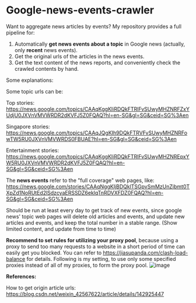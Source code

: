 # Google-news-events-crawler
Want to aggregate news articles by events? My repository provides a full pipeline for:
1. Automatically **get news events about a topic** in Google news (actually, only **recent** news events).
2. Get the original urls of the articles in the news events.
3. Get the text content of the news reports, and conveniently check the crawled contents by hand.


Some explanations:

Some topic urls can be:

  Top stories: https://news.google.com/topics/CAAqKggKIiRDQkFTRlFvSUwyMHZNRFZxYUdjU0JXVnVMVWRDR2dKVFJ5Z0FQAQ?hl=en-SG&gl=SG&ceid=SG%3Aen
  
  Singapore stories: https://news.google.com/topics/CAAqJQgKIh9DQkFTRVFvSUwyMHZNRFowTW5RU0JXVnVMVWRDS0FBUAE?hl=en-SG&gl=SG&ceid=SG%3Aen
  
  Entertainment stories: https://news.google.com/topics/CAAqKggKIiRDQkFTRlFvSUwyMHZNREpxYW5RU0JXVnVMVWRDR2dKVFJ5Z0FQAQ?hl=en-SG&gl=SG&ceid=SG%3Aen
  
The **news events** refer to the "full coverage" web pages, like: https://news.google.com/stories/CAAqNggKIjBDQklTSGpvSmMzUnZjbmt0TXpZd1NoRUtEd2lSdzcyaERSSDZ6eklqTnRDVXFDZ0FQAQ?hl=en-SG&gl=SG&ceid=SG%3Aen


Should be run at least every day to get track of new events, since google news' topic web pages will delete old articles and events, and update new articles and events, and keep the total number in a stable range. (Show limited content, and update from time to time)



**Recommend to set rules for utilizing your proxy pool**, because using a proxy to send too many requests to a website in a short period of time can easily get you blocked. You can refer to https://jiasupanda.com/clash-load-balance for details. Following is my setting, to use only some specified proxies instead of all of my proxies, to form the proxy pool.
![image](https://github.com/user-attachments/assets/ccfe0f1b-7040-43b0-bff4-12664c1e8ebb)


**References:**

How to get origin article urls: https://blog.csdn.net/weixin_42567622/article/details/142925447

